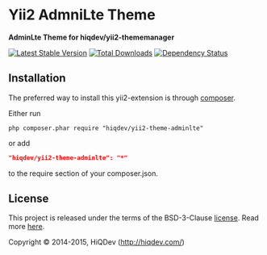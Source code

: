 Yii2 AdmniLte Theme
===================

**AdminLte Theme for hiqdev/yii2-thememanager**

[![Latest Stable Version](https://poser.pugx.org/hiqdev/yii2-theme-adminlte/v/stable)](//packagist.org/packages/hiqdev/yii2-theme-adminlte)
[![Total Downloads](https://poser.pugx.org/hiqdev/yii2-theme-adminlte/downloads)](//packagist.org/packages/hiqdev/yii2-theme-adminlte)
[![Dependency Status](https://www.versioneye.com/php/hiqdev:yii2-theme-adminlte/dev-master/badge.svg)](https://www.versioneye.com/php/hiqdev:yii2-theme-adminlte/dev-master)

## Installation

The preferred way to install this yii2-extension is through [composer](http://getcomposer.org/download/).

Either run

```
php composer.phar require "hiqdev/yii2-theme-adminlte"
```

or add

```json
"hiqdev/yii2-theme-adminlte": "*"
```

to the require section of your composer.json.

## License

This project is released under the terms of the BSD-3-Clause [license](LICENSE).
Read more [here](http://choosealicense.com/licenses/bsd-3-clause).

Copyright © 2014-2015, HiQDev (http://hiqdev.com/)

